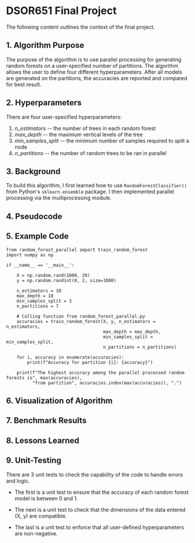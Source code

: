 # DSOR651 Final Project
The following content outlines the context of the final project.  

## 1. Algorithm Purpose
The purpose of the algorithm is to use parallel processing for generating random forests on a user-specified number of partitions.  The algorithm allows the user to define four different hyperparameters.  After all models are generated on the partitions, the accuracies are reported and compared for best result.  

## 2. Hyperparameters
There are four user-specified hyperparameters:

1.    *n_estimators* --   the number of trees in each random forest
2.    *max_depth* --  the maximum vertical levels of the tree
3.    *min_samples_split* --  the minimum number of samples required to split a node
4.    *n_partitions* --  the number of random trees to be ran in parallel

## 3. Background
To build this algorithm, I first learned how to use `RandomForestClassifier()` from Python's `sklearn.ensemble` package.  I then implemented parallel processing via the multiprocessing module.  

## 4. Pseudocode

## 5. Example Code

    from random_forest_parallel import train_random_forest
    import numpy as np

    if __name__ == '__main__':

        X = np.random.rand(1000, 20)
        y = np.random.randint(0, 2, size=1000)
    
        n_estimators = 10 
        max_depth = 10
        min_samples_split = 3
        n_partitions = 7
    
        # Calling function from random_forest_parallel.py
        accuracies = train_random_forest(X, y, n_estimators = n_estimators, 
                                         max_depth = max_depth, 
                                         min_samples_split = min_samples_split, 
                                         n_partitions = n_partitions)
    
        for i, accuracy in enumerate(accuracies):
            print(f"Accuracy for partition {i}: {accuracy}")
            
        print(f"The highest accuracy among the parallel processed random forests is", max(accuracies),
              "from partition", accuracies.index(max(accuracies)), ".")

## 6. Visualization of Algorithm

## 7. Benchmark Results

## 8. Lessons Learned

## 9. Unit-Testing
There are 3 unit tests to check the capability of the code to handle errors and logic.  
- The first is a unit test to ensure that the accuracy of each random forest model is between 0 and 1.

- The next is a unit test to check that the dimensions of the data entered (X, y) are compatible.

- The last is a unit test to enforce that all user-defined hyperparameters are non-negative. 
